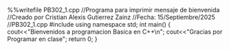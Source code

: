 %%writefile PB302_1.cpp
//Programa para imprimir mensaje de bienvenida
//Creado por Cristian Alexis Gutierrez Zainz
//Fecha: 15/Septiembre/2025
//PB302_1.cpp
#include <iostream>
using namespace std;
int main()
{
  cout<<"Bienvenidos a programacion Basica en C++\n";
  cout<<"Gracias por Programar en clase";
  return 0;
}
